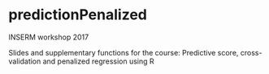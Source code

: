 # predictionPenalized

INSERM workshop 2017

Slides and supplementary functions for the course:
Predictive score, cross-validation and penalized regression using R
